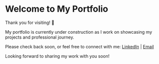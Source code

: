 # Welcome to My Portfolio  

Thank you for visiting! 🚀  

My portfolio is currently under construction as I work on showcasing my projects and professional journey.  

Please check back soon, or feel free to connect with me:  [LinkedIn](https://linkedin.com/in/michael3dennis) | [Email](mailto:michael3dennis@protonmail.me)  

Looking forward to sharing my work with you soon!
